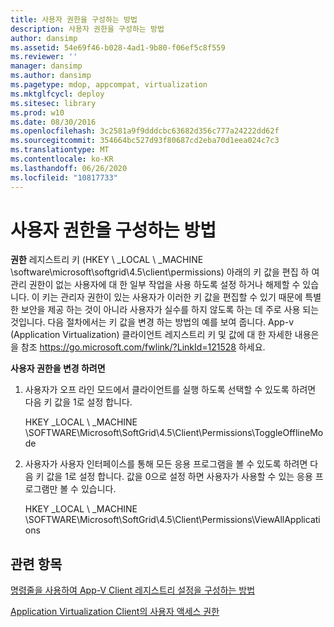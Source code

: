 ```yaml
---
title: 사용자 권한을 구성하는 방법
description: 사용자 권한을 구성하는 방법
author: dansimp
ms.assetid: 54e69f46-b028-4ad1-9b80-f06ef5c8f559
ms.reviewer: ''
manager: dansimp
ms.author: dansimp
ms.pagetype: mdop, appcompat, virtualization
ms.mktglfcycl: deploy
ms.sitesec: library
ms.prod: w10
ms.date: 08/30/2016
ms.openlocfilehash: 3c2581a9f9dddcbc63682d356c777a24222dd62f
ms.sourcegitcommit: 354664bc527d93f80687cd2eba70d1eea024c7c3
ms.translationtype: MT
ms.contentlocale: ko-KR
ms.lasthandoff: 06/26/2020
ms.locfileid: "10817733"
---
```

# 사용자 권한을 구성하는 방법


**권한** 레지스트리 키 (HKEY \ _LOCAL \ _MACHINE \\software\\microsoft\\softgrid\\4.5\\client\\permissions) 아래의 키 값을 편집 하 여 관리 권한이 없는 사용자에 대 한 일부 작업을 사용 하도록 설정 하거나 해제할 수 있습니다. 이 키는 관리자 권한이 있는 사용자가 이러한 키 값을 편집할 수 있기 때문에 특별 한 보안을 제공 하는 것이 아니라 사용자가 실수를 하지 않도록 하는 데 주로 사용 되는 것입니다. 다음 절차에서는 키 값을 변경 하는 방법의 예를 보여 줍니다. App-v (Application Virtualization) 클라이언트 레지스트리 키 및 값에 대 한 자세한 내용은을 참조 <https://go.microsoft.com/fwlink/?LinkId=121528> 하세요.

**사용자 권한을 변경 하려면**

1.  사용자가 오프 라인 모드에서 클라이언트를 실행 하도록 선택할 수 있도록 하려면 다음 키 값을 1로 설정 합니다.

    HKEY _LOCAL \ _MACHINE \\SOFTWARE\\Microsoft\\SoftGrid\\4.5\\Client\\Permissions\\ToggleOfflineMode

2.  사용자가 사용자 인터페이스를 통해 모든 응용 프로그램을 볼 수 있도록 하려면 다음 키 값을 1로 설정 합니다. 값을 0으로 설정 하면 사용자가 사용할 수 있는 응용 프로그램만 볼 수 있습니다.

    HKEY _LOCAL \ _MACHINE \\SOFTWARE\\Microsoft\\SoftGrid\\4.5\\Client\\Permissions\\ViewAllApplications

## 관련 항목


[명령줄을 사용하여 App-V Client 레지스트리 설정을 구성하는 방법](how-to-configure-the-app-v-client-registry-settings-by-using-the-command-line.md)

[Application Virtualization Client의 사용자 액세스 권한](user-access-permissions-in-application-virtualization-client.md)

 

 





